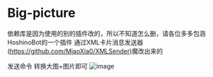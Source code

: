 # Big-picture
依赖库是因为使用的别的插件改的，所以不知道怎么删，请各位多多包涵
HoshinoBot的一个插件 
通过XML卡片消息发送器(https://github.com/MiaoXia0/XMLSender)魔改出来的

发送命令 转换大图+图片即可
![image](https://user-images.githubusercontent.com/31241227/139569446-f9edde92-a76f-4b5c-b17a-c17140bdfb02.png)
